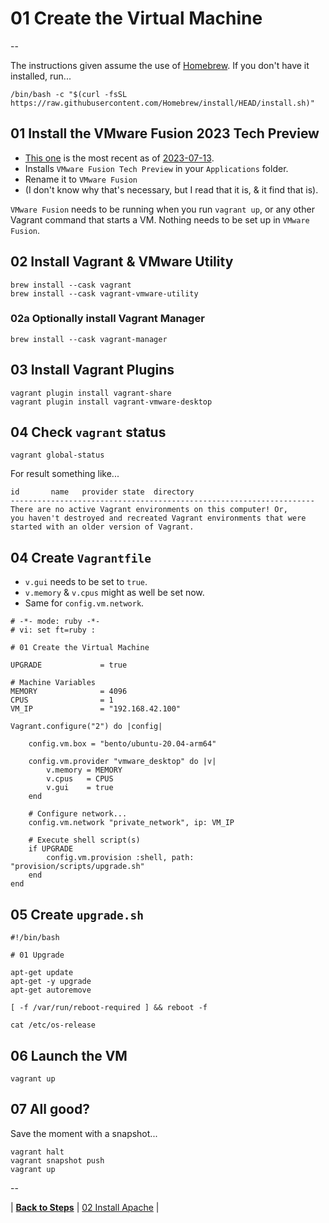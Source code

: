 # 01 Create the Virtual Machine

--

The instructions given assume the use of [Homebrew](https://brew.sh). If you don't have it installed, run...

```
/bin/bash -c "$(curl -fsSL https://raw.githubusercontent.com/Homebrew/install/HEAD/install.sh)"
```

## 01 Install the VMware Fusion 2023 Tech Preview

* [This one](https://customerconnect.vmware.com/downloads/get-download?downloadGroup=FUS-TP2023) is the most recent as of [2023-07-13](https://blogs.vmware.com/teamfusion/2023/07/vmware-fusion-2023-tech-preview.html).
* Installs `VMware Fusion Tech Preview` in your `Applications` folder.
* Rename it to `VMware Fusion`
* (I don't know why that's necessary, but I read that it is, & it find that is).

`VMware Fusion` needs to be running when you run `vagrant up`, or any other Vagrant command that starts a VM. Nothing needs to be set up in `VMware Fusion`.

## 02 Install Vagrant & VMware Utility

```
brew install --cask vagrant
brew install --cask vagrant-vmware-utility
```

### 02a Optionally install Vagrant Manager

```
brew install --cask vagrant-manager
```

## 03 Install Vagrant Plugins

```
vagrant plugin install vagrant-share
vagrant plugin install vagrant-vmware-desktop
```

## 04 Check `vagrant` status

```
vagrant global-status
```

For result something like...

```
id       name   provider state  directory
--------------------------------------------------------------------
There are no active Vagrant environments on this computer! Or,
you haven't destroyed and recreated Vagrant environments that were
started with an older version of Vagrant.
```

## 04 Create `Vagrantfile`

* `v.gui` needs to be set to `true`.
* `v.memory` & `v.cpus` might as well be set now.
* Same for `config.vm.network`.

```
# -*- mode: ruby -*-
# vi: set ft=ruby :

# 01 Create the Virtual Machine

UPGRADE             = true

# Machine Variables
MEMORY              = 4096
CPUS                = 1
VM_IP               = "192.168.42.100"

Vagrant.configure("2") do |config|

	config.vm.box = "bento/ubuntu-20.04-arm64"

	config.vm.provider "vmware_desktop" do |v|
		v.memory = MEMORY
		v.cpus   = CPUS
		v.gui    = true
	end

	# Configure network...
	config.vm.network "private_network", ip: VM_IP

	# Execute shell script(s)
	if UPGRADE
		config.vm.provision :shell, path: "provision/scripts/upgrade.sh"
	end
end
```

## 05 Create `upgrade.sh`

```
#!/bin/bash

# 01 Upgrade

apt-get update
apt-get -y upgrade
apt-get autoremove

[ -f /var/run/reboot-required ] && reboot -f

cat /etc/os-release
```

## 06 Launch the VM

```
vagrant up
```

## 07 All good?

Save the moment with a snapshot...

```
vagrant halt
vagrant snapshot push
vagrant up
```

--

<!-- 01 Create the Virtual Machine -->
| [**Back to Steps**](../README.md)
| [02 Install Apache](./02_Install_Apache.md)
|
